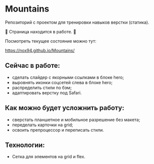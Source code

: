 # Mountains
Репозиторий с проектом для тренировки навыков верстки (статика).

🍼 Страница находится в работе. 🍼

Посмотреть текущее состояние можно тут:

https://nox94.github.io/Mountains/

## Сейчас в работе:
- сделать слайдер с якорными ссылками в блоке hero;
- выровнять иконки соцсетей слева в блоке hero;
- распределить стили по бэм;
- адаптировать верстку под Safari.

## Как можно будет усложнить работу:
- сверстать планшетное и мобильное разрешение без макета;
- переделать карточки на grid;
- освоить препроцессор и переписать стили.

## Технологии:
- Сетка для элементов на grid и flex.

